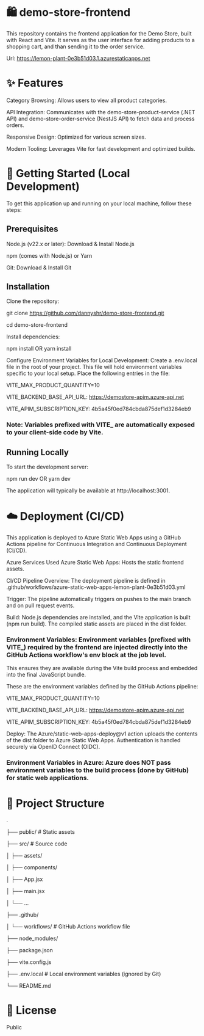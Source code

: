 # 🛍️ demo-store-frontend
This repository contains the frontend application for the Demo Store, built with React and Vite. It serves as the user interface for adding products to a shopping cart, and than sending it to the order service.

Url: https://lemon-plant-0e3b51d03.1.azurestaticapps.net

# ✨ Features
Category Browsing: Allows users to view all product categories.

API Integration: Communicates with the demo-store-product-service (.NET API) and demo-store-order-service (NestJS API) to fetch data and process orders.

Responsive Design: Optimized for various screen sizes.

Modern Tooling: Leverages Vite for fast development and optimized builds.

# 🚀 Getting Started (Local Development)
To get this application up and running on your local machine, follow these steps:

## Prerequisites
Node.js (v22.x or later): Download & Install Node.js

npm (comes with Node.js) or Yarn

Git: Download & Install Git

## Installation
Clone the repository:

git clone https://github.com/dannyshr/demo-store-frontend.git

cd demo-store-frontend

Install dependencies:

npm install
OR
yarn install

Configure Environment Variables for Local Development:
Create a .env.local file in the root of your project. 
This file will hold environment variables specific to your local setup.
Place the following entries in the file:

VITE_MAX_PRODUCT_QUANTITY=10

VITE_BACKEND_BASE_API_URL: https://demostore-apim.azure-api.net

VITE_APIM_SUBSCRIPTION_KEY: 4b5a45f0ed784cbda875def1d3284eb9

### Note: Variables prefixed with VITE_ are automatically exposed to your client-side code by Vite.

## Running Locally
To start the development server:

npm run dev
OR
yarn dev

The application will typically be available at http://localhost:3001.

# ☁️ Deployment (CI/CD)
This application is deployed to Azure Static Web Apps using a GitHub Actions pipeline for Continuous Integration and Continuous Deployment (CI/CD).

Azure Services Used
Azure Static Web Apps: Hosts the static frontend assets.

CI/CD Pipeline Overview: 
The deployment pipeline is defined in .github/workflows/azure-static-web-apps-lemon-plant-0e3b51d03.yml

Trigger: The pipeline automatically triggers on pushes to the main branch and on pull request events.

Build: Node.js dependencies are installed, and the Vite application is built (npm run build). The compiled static assets are placed in the dist folder.

### Environment Variables: Environment variables (prefixed with VITE_) required by the frontend are injected directly into the GitHub Actions workflow's env block at the job level.
This ensures they are available during the Vite build process and embedded into the final JavaScript bundle.

These are the environment variables defined by the GitHub Actions pipeline:

VITE_MAX_PRODUCT_QUANTITY=10

VITE_BACKEND_BASE_API_URL: https://demostore-apim.azure-api.net

VITE_APIM_SUBSCRIPTION_KEY: 4b5a45f0ed784cbda875def1d3284eb9

Deploy: The Azure/static-web-apps-deploy@v1 action uploads the contents of the dist folder to Azure Static Web Apps. Authentication is handled securely via OpenID Connect (OIDC).

### Environment Variables in Azure: Azure does NOT pass environment variables to the build process (done by GitHub) for static web applications.

# 📂 Project Structure
.

├── public/                # Static assets

├── src/                   # Source code

│   ├── assets/

│   ├── components/

│   ├── App.jsx

│   ├── main.jsx

│   └── ...

├── .github/

│   └── workflows/         # GitHub Actions workflow file

├── node_modules/

├── package.json

├── vite.config.js

├── .env.local             # Local environment variables (ignored by Git)

└── README.md

# 📄 License
Public